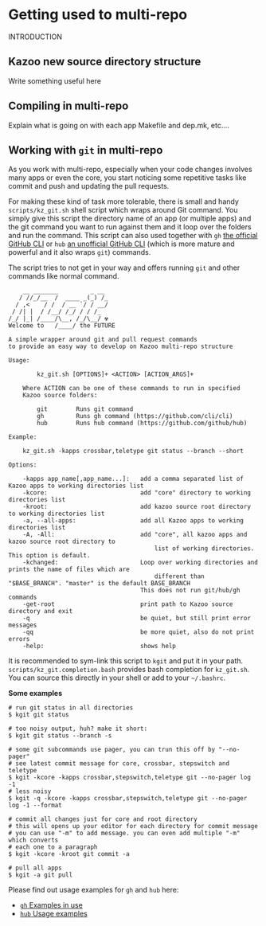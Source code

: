 # Getting used to multi-repo

INTRODUCTION

## Kazoo new source directory structure

Write something useful here

## Compiling in multi-repo

Explain what is going on with each app Makefile and dep.mk, etc....

## Working with `git` in multi-repo

As you work with multi-repo, especially when your code changes involves many apps or even the core, you start noticing some repetitive tasks like commit and push and updating the pull requests.

For making these kind of task more tolerable, there is small and handy `scripts/kz_git.sh` shell script which wraps around Git command. You simply give this script the directory name of an app (or multiple apps) and the git command you want to run against them and it loop over the folders and run the command. This script can also used together with `gh` [the official GitHub CLI](https://cli.github.com) or `hub` [an unofficial GitHub CLI](https://github.com/github/hub) (which is more mature and powerful and it also wraps `git`) commands.

The script tries to not get in your way and offers running `git` and other commands like normal command.

```
    __ _______         _ __
   / //_/__  /  ____ _(_) /_
  / ,<    / /  / __ `/ / __/
 / /| |  / /__/ /_/ / / /_
/_/ |_| /____/\__, /_/\__/ ☢
Welcome to   /____/ the FUTURE

A simple wrapper around git and pull request commands
to provide an easy way to develop on Kazoo multi-repo structure

Usage:

        kz_git.sh [OPTIONS]+ <ACTION> [ACTION_ARGS]+

    Where ACTION can be one of these commands to run in specified
    Kazoo source folders:

        git        Runs git command
        gh         Runs gh command (https://github.com/cli/cli)
        hub        Runs hub command (https://github.com/github/hub)

Example:

    kz_git.sh -kapps crossbar,teletype git status --branch --short

Options:

    -kapps app_name[,app_name...]:   add a comma separated list of Kazoo apps to working directories list
    -kcore:                          add "core" directory to working directories list
    -kroot:                          add kazoo source root directory to working directories list
    -a, --all-apps:                  add all Kazoo apps to working directories list
    -A, -All:                        add "core", all kazoo apps and kazoo source root directory to
                                         list of working directories. This option is default.
    -kchanged:                       Loop over working directories and prints the name of files which are
                                         different than "$BASE_BRANCH". "master" is the default BASE_BRANCH
                                     This does not run git/hub/gh commands
    -get-root                        print path to Kazoo source directory and exit
    -q                               be quiet, but still print error messages
    -qq                              be more quiet, also do not print errors
    -help:                           shows help
```


It is recommended to sym-link this script to `kgit` and put it in your path. `scripts/kz_git.completion.bash` provides bash completion for `kz_git.sh`. You can source this directly in your shell or add to your `~/.bashrc`.

**Some examples**

```
# run git status in all directories
$ kgit git status

# too noisy output, huh? make it short:
$ kgit git status --branch -s

# some git subcommands use pager, you can trun this off by "--no-pager"
# see latest commit message for core, crossbar, stepswitch and teletype
$ kgit -kcore -kapps crossbar,stepswitch,teletype git --no-pager log -1
# less noisy
$ kgit -q -kcore -kapps crossbar,stepswitch,teletype git --no-pager log -1 --format

# commit all changes just for core and root directory
# this will opens up your editor for each directory for commit message
# you can use "-m" to add message. you can even add multiple "-m" which converts
# each one to a paragraph
$ kgit -kcore -kroot git commit -a

# pull all apps
$ kgit -a git pull
```

Please find out usage examples for `gh` and `hub` here:

* [`gh` Examples in use](https://cli.github.com/manual/examples)
* [`hub` Usage examples](https://hub.github.com)
